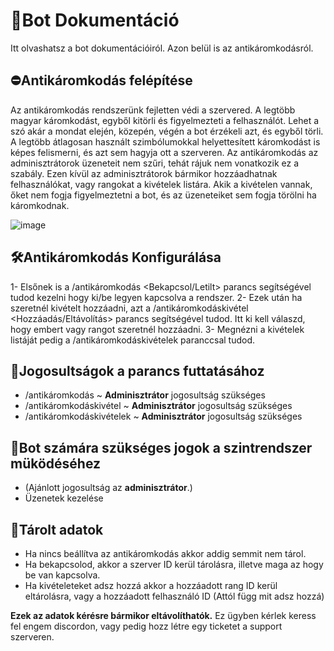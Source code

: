 # 📘Bot Dokumentáció <br>
Itt olvashatsz a bot dokumentációiról. Azon belül is az antikáromkodásról.<br>
## ⛔Antikáromkodás felépítése<br>
Az antikáromkodás rendszerünk fejletten védi a szervered. A legtöbb magyar káromkodást, egyből kitörli és figyelmezteti a felhasználót. Lehet a szó akár a mondat elején, közepén, végén a bot érzékeli azt, és egyből törli. A legtöbb átlagosan használt szimbólumokkal helyettesített káromkodást is képes felismerni, és azt sem hagyja ott a szerveren. Az  antikáromkodás az adminisztrátorok üzeneteit nem szűri, tehát rájuk nem vonatkozik ez a szabály. Ezen kívül az adminisztrátorok bármikor hozzáadhatnak felhasználókat, vagy rangokat a kivételek listára. Akik a kivételen vannak, őket nem fogja figyelmeztetni a bot, és az üzeneteiket sem fogja törölni ha káromkodnak.<br>

![image](https://github.com/user-attachments/assets/00b08442-4892-4ce3-8571-47c27157b2d5)
<br>

## 🛠Antikáromkodás Konfigurálása
1- Elsőnek is a /antikáromkodás <Bekapcsol/Letilt> parancs segítségével tudod kezelni hogy ki/be legyen kapcsolva a rendszer.
2- Ezek után ha szeretnél kivételt hozzáadni, azt a /antikáromkodáskivétel <Hozzáadás/Eltávolítás> parancs segítségével tudod. Itt ki kell válaszd, hogy embert vagy rangot szeretnél hozzáadni.
3- Megnézni a kivételek listáját pedig a /antikáromkodáskivételek paranccsal tudod.

## 🔔Jogosultságok a parancs futtatásához
  - /antikáromkodás ~ **Adminisztrátor** jogosultság szükséges
  - /antikáromkodáskivétel ~ **Adminisztrátor** jogosultság szükséges
  - /antikáromkodáskivételek ~ **Adminisztrátor** jogosultság szükséges

## 🤖Bot számára szükséges jogok a szintrendszer müködéséhez
  - (Ajánlott jogosultság az **adminisztrátor**.)
  - Üzenetek kezelése

## 📁Tárolt adatok
  - Ha nincs beállítva az antikáromkodás akkor addig semmit nem tárol.
  - Ha bekapcsolod, akkor a szerver ID kerül tárolásra, illetve maga az hogy be van kapcsolva.
  - Ha kivételeteket adsz hozzá akkor a hozzáadott rang ID kerül eltárolásra, vagy a hozzáadott felhasználó ID (Attól függ mit adsz hozzá)

**Ezek az adatok kérésre bármikor eltávolíthatók.**
Ez ügyben kérlek keress fel engem discordon, vagy pedig hozz létre egy ticketet a support szerveren.
